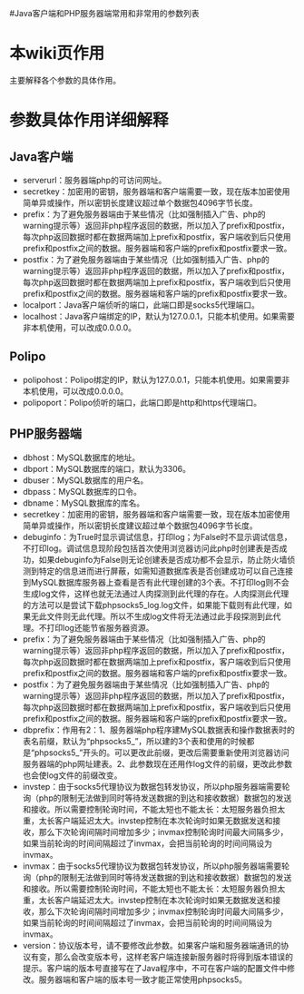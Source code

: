 #Java客户端和PHP服务器端常用和非常用的参数列表

# 本wiki页作用 #

主要解释各个参数的具体作用。


# 参数具体作用详细解释 #

## Java客户端 ##
  * serverurl：服务器端php的可访问网址。
  * secretkey：加密用的密钥，服务器端和客户端需要一致，现在版本加密使用简单异或操作，所以密钥长度建议超过单个数据包4096字节长度。
  * prefix：为了避免服务器端由于某些情况（比如强制插入广告、php的warning提示等）返回非php程序返回的数据，所以加入了prefix和postfix，每次php返回数据时都在数据两端加上prefix和postfix，客户端收到后只使用prefix和postfix之间的数据。服务器端和客户端的prefix和postfix要求一致。
  * postfix：为了避免服务器端由于某些情况（比如强制插入广告、php的warning提示等）返回非php程序返回的数据，所以加入了prefix和postfix，每次php返回数据时都在数据两端加上prefix和postfix，客户端收到后只使用prefix和postfix之间的数据。服务器端和客户端的prefix和postfix要求一致。
  * localport：Java客户端侦听的端口，此端口即是socks5代理端口。
  * localhost：Java客户端绑定的IP，默认为127.0.0.1，只能本机使用。如果需要非本机使用，可以改成0.0.0.0。

## Polipo ##
  * polipohost：Polipo绑定的IP，默认为127.0.0.1，只能本机使用。如果需要非本机使用，可以改成0.0.0.0。
  * polipoport：Polipo侦听的端口，此端口即是http和https代理端口。

## PHP服务器端 ##
  * dbhost：MySQL数据库的地址。
  * dbport：MySQL数据库的端口，默认为3306。
  * dbuser：MySQL数据库的用户名。
  * dbpass：MySQL数据库的口令。
  * dbname：MySQL数据库的库名。
  * secretkey：加密用的密钥，服务器端和客户端需要一致，现在版本加密使用简单异或操作，所以密钥长度建议超过单个数据包4096字节长度。
  * debuginfo：为True时显示调试信息，打印log；为False时不显示调试信息，不打印log。调试信息现阶段包括首次使用浏览器访问此php时创建表是否成功，如果debuginfo为False则无论创建表是否成功都不会显示，防止防火墙侦测到特定的信息进而进行屏蔽，如需知道数据库表是否创建成功可以自己连接到MySQL数据库服务器上查看是否有此代理创建的3个表。不打印log则不会生成log文件，这样也就无法通过人肉探测到此代理的存在。人肉探测此代理的方法可以是尝试下载phpsocks5\_log.log文件，如果能下载则有此代理，如果无此文件则无此代理。所以不生成log文件将无法通过此手段探测到此代理。不打印log还能节省服务器资源。
  * prefix：为了避免服务器端由于某些情况（比如强制插入广告、php的warning提示等）返回非php程序返回的数据，所以加入了prefix和postfix，每次php返回数据时都在数据两端加上prefix和postfix，客户端收到后只使用prefix和postfix之间的数据。服务器端和客户端的prefix和postfix要求一致。
  * postfix：为了避免服务器端由于某些情况（比如强制插入广告、php的warning提示等）返回非php程序返回的数据，所以加入了prefix和postfix，每次php返回数据时都在数据两端加上prefix和postfix，客户端收到后只使用prefix和postfix之间的数据。服务器端和客户端的prefix和postfix要求一致。
  * dbprefix：作用有2：1、服务器端php程序建MySQL数据表和操作数据表时的表名前缀，默认为“phpsocks5\_”，所以建的3个表和使用的时候都是“phpsocks5\_”开头的。可以更改此前缀，更改后需要重新使用浏览器访问服务器端的php网址建表。2、此参数现在还用作log文件的前缀，更改此参数也会使log文件的前缀改变。
  * invstep：由于socks5代理协议为数据包转发协议，所以php服务器端需要轮询（php的限制无法做到同时等待发送数据的到达和接收数据）数据包的发送和接收。所以需要控制轮询时间，不能太短也不能太长：太短服务器负担太重，太长客户端延迟太大。invstep控制在本次轮询时如果无数据发送和接收，那么下次轮询间隔时间增加多少；invmax控制轮询时间最大间隔多少，如果当前轮询的时间间隔超过了invmax，会把当前轮询的时间间隔设为invmax。
  * invmax：由于socks5代理协议为数据包转发协议，所以php服务器端需要轮询（php的限制无法做到同时等待发送数据的到达和接收数据）数据包的发送和接收。所以需要控制轮询时间，不能太短也不能太长：太短服务器负担太重，太长客户端延迟太大。invstep控制在本次轮询时如果无数据发送和接收，那么下次轮询间隔时间增加多少；invmax控制轮询时间最大间隔多少，如果当前轮询的时间间隔超过了invmax，会把当前轮询的时间间隔设为invmax。
  * version：协议版本号，请不要修改此参数。如果客户端和服务器端通讯的协议有变，那么会改变版本号，这样老客户端连接新服务器时将得到版本错误的提示。客户端的版本号直接写在了Java程序中，不可在客户端的配置文件中修改。服务器端和客户端的版本号一致才能正常使用phpsocks5。